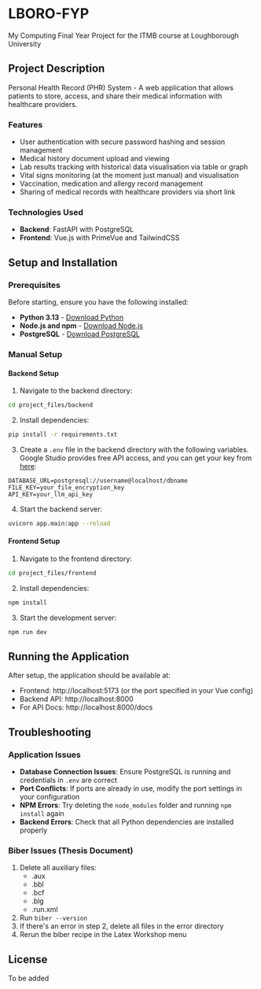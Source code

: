 # LBORO-FYP
My Computing Final Year Project for the ITMB course at Loughborough University

## Project Description
Personal Health Record (PHR) System - A web application that allows patients to store, access, and share their medical information with healthcare providers.

### Features
- User authentication with secure password hashing and session management
- Medical history document upload and viewing
- Lab results tracking with historical data visualisation via table or graph
- Vital signs monitoring (at the moment just manual) and visualisation
- Vaccination, medication and allergy record management
- Sharing of medical records with healthcare providers via short link

### Technologies Used
- **Backend**: FastAPI with PostgreSQL
- **Frontend**: Vue.js with PrimeVue and TailwindCSS

## Setup and Installation

### Prerequisites
Before starting, ensure you have the following installed:
- **Python 3.13** - [Download Python](https://www.python.org/downloads/)
- **Node.js and npm** - [Download Node.js](https://nodejs.org/)
- **PostgreSQL** - [Download PostgreSQL](https://www.postgresql.org/download/)

### Manual Setup

#### Backend Setup
1. Navigate to the backend directory:

```bash
cd project_files/backend
```

2. Install dependencies:

```bash
pip install -r requirements.txt
```

3. Create a `.env` file in the backend directory with the following variables. Google Studio provides free API access, and you can get your key from [here](https://aistudio.google.com/apikey):

```
DATABASE_URL=postgresql://username@localhost/dbname
FILE_KEY=your_file_encryption_key
API_KEY=your_llm_api_key
```

4. Start the backend server:

```bash
uvicorn app.main:app --reload
```

#### Frontend Setup
1. Navigate to the frontend directory:

```bash
cd project_files/frontend
```

2. Install dependencies:

```bash
npm install
```

3. Start the development server:

```bash
npm run dev
```

## Running the Application

After setup, the application should be available at:
- Frontend: http://localhost:5173 (or the port specified in your Vue config)
- Backend API: http://localhost:8000
- For API Docs: http://localhost:8000/docs

## Troubleshooting

### Application Issues
- **Database Connection Issues**: Ensure PostgreSQL is running and credentials in `.env` are correct
- **Port Conflicts**: If ports are already in use, modify the port settings in your configuration
- **NPM Errors**: Try deleting the `node_modules` folder and running `npm install` again
- **Backend Errors**: Check that all Python dependencies are installed properly

### Biber Issues (Thesis Document)
1. Delete all auxiliary files:
   * .aux
   * .bbl
   * .bcf
   * .blg
   * .run.xml
2. Run `biber --version`
3. If there's an error in step 2, delete all files in the error directory
4. Rerun the biber recipe in the Latex Workshop menu

## License
To be added